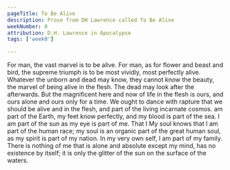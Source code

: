 ```yaml
---
pageTitle: To Be Alive
description: Prose from DH Lawrence called To Be Alive
weekNumber: 0
attribution: D.H. Lawrence in Apocalypse
tags: ['week0']

---
```


For man, the vast marvel is to be alive. For man, as for flower and beast and bird, the supreme triumph is to be most vividly, most perfectly alive. Whatever the unborn and dead may know, they cannot know the beauty, the marvel of being alive in the flesh. The dead may look after the afterwards. But the magnificent here and now of life in the flesh is ours, and ours alone and ours only for a time. We ought to dance with rapture that we should be alive and in the flesh, and part of the living incarnate cosmos. am part of the Earth, my feet know perfectly, and my blood is part of the sea. I am part of the sun as my eye is part of me. That I My soul knows that I am part of the human race; my soul is an organic part of the great human soul, as my spirit is part of my nation. In my very own self, I am part of my family. There is nothing of me that is alone and absolute except my mind, has no existence by itself; it is only the glitter of the sun on the surface of the waters.